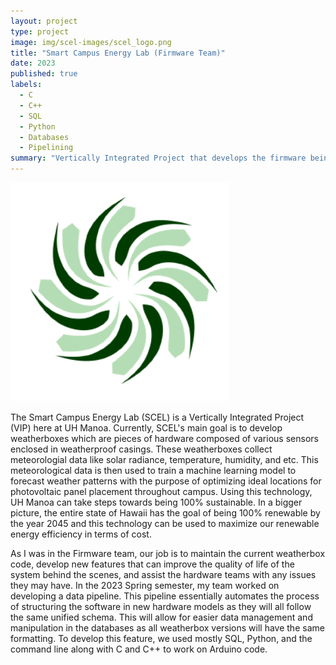 ```yaml
---
layout: project
type: project
image: img/scel-images/scel_logo.png
title: "Smart Campus Energy Lab (Firmware Team)"
date: 2023
published: true
labels:
  - C
  - C++
  - SQL
  - Python
  - Databases
  - Pipelining
summary: "Vertically Integrated Project that develops the firmware being used by the weatherboxes created by the SCEL lab"
---
```

<div class="text-center p-4">
<img width="350px" src="../img/scel-images/scel_logo.png" class="img-thumbnail" >
</div>


The Smart Campus Energy Lab (SCEL) is a Vertically Integrated Project (VIP) here at UH Manoa. Currently, SCEL's main goal is to develop weatherboxes which are pieces of hardware composed of various sensors enclosed in weatherproof casings. These weatherboxes collect meteorologial data like solar radiance, temperature, humidity, and etc. This meteorological data is then used to train a machine learning model to forecast weather patterns with the purpose of optimizing ideal locations for photovoltaic panel placement throughout campus. Using this technology, UH Manoa can take steps towards being 100% sustainable. In a bigger picture, the entire state of Hawaii has the goal of being 100% renewable by the year 2045 and this technology can be used to maximize our renewable energy efficiency in terms of cost. 

As I was in the Firmware team, our job is to maintain the current weatherbox code, develop new features that can improve the quality of life of the system behind the scenes, and assist the hardware teams with any issues they may have. In the 2023 Spring semester, my team worked on developing a data pipeline. This pipeline essentially automates the process of structuring the software in new hardware models as they will all follow the same unified schema. This will allow for easier data management and manipulation in the databases as all weatherbox versions will have the same formatting. To develop this feature, we used mostly SQL, Python, and the command line along with C and C++ to work on Arduino code.
